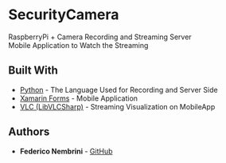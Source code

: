 # SecurityCamera

RaspberryPi + Camera Recording and Streaming Server  
Mobile Application to Watch the Streaming

## Built With

* [Python](https://docs.python.org/3/) - The Language Used for Recording and Server Side
* [Xamarin Forms](https://docs.microsoft.com/it-it/xamarin/xamarin-forms/) - Mobile Application
* [VLC (LibVLCSharp)](https://code.videolan.org/videolan/LibVLCSharp) - Streaming Visualization on MobileApp

## Authors

* **Federico Nembrini** - [GitHub](https://github.com/FedericoNembrini)
